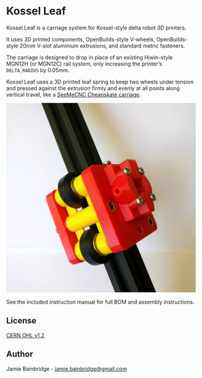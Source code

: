 # Kossel Leaf

Kossel Leaf is a carriage system for Kossel-style delta robot 3D printers.

It uses 3D printed components, OpenBuilds-style V-wheels, OpenBuilds-style 20mm V-slot aluminium extrusions, and standard metric fasteners.

The carriage is designed to drop in place of an existing Hiwin-style MGN12H (or MGN12C) rail system, only increasing the printer’s `DELTA_RADIUS` by 0.05mm.

Kossel Leaf uses a 3D printed leaf spring to keep two wheels under tension and pressed against the extrusion firmly and evenly at all points along vertical travel, like a [SeeMeCNC Cheapskate carriage](https://www.seemecnc.com/products/injection-molded-cheapskate-carriage-set).

![](overview-640px.jpg)

See the included instruction manual for full BOM and assembly instructions.

## License

[CERN OHL v1.2](http://ohwr.org/cernohl)

## Author

Jamie Bainbridge - jamie.bainbridge@gmail.com

